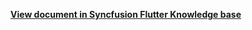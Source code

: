 **[View document in Syncfusion Flutter Knowledge base](https://www.syncfusion.com/kb/12550/how-to-change-the-month-header-format-in-the-flutter-calendar)**
